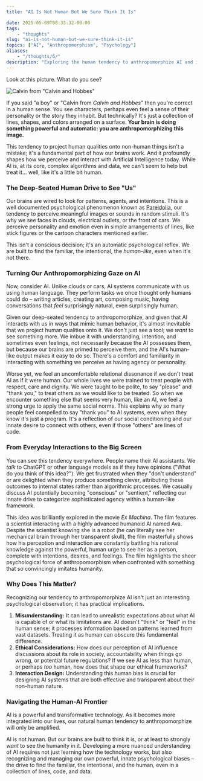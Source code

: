 ```yaml
---
title: "AI Is Not Human But We Sure Think It Is" 

date: 2025-05-09T08:33:32-06:00
tags: 
    - "thoughts" 
slug: "ai-is-not-human-but-we-sure-think-it-is" 
topics: ["AI", "Anthropomorphism", "Psychology"]
aliases:
    - "/thoughts/6/" 
description: "Exploring the human tendency to anthropomorphize AI and its implications for our interactions with technology."
---
```

Look at this picture. What do you see?

![Calvin from "Calvin and Hobbes"](https://upload.wikimedia.org/wikipedia/en/thumb/b/b2/Calvin%2C_of_Calvin_and_Hobbes.png/250px-Calvin%2C_of_Calvin_and_Hobbes.png)


If you said "a boy" or "Calvin from _Calvin and Hobbes_" then you're correct in a human sense. You see characters, perhaps even feel a sense of their personality or the story they inhabit. But technically? It's just a collection of lines, shapes, and colors arranged on a surface. **Your brain is doing something powerful and automatic: you are anthropomorphizing this image.**

This tendency to project human qualities onto non-human things isn't a mistake; it's a fundamental part of how our brains work. And it profoundly shapes how we perceive and interact with Artificial Intelligence today. While AI is, at its core, complex algorithms and data, we can't seem to help but treat it... well, like it's a little bit human.

### The Deep-Seated Human Drive to See "Us"

Our brains are wired to look for patterns, agents, and intentions. This is a well documented psychological phenomenon known as [Pareidolia](https://en.wikipedia.org/wiki/Pareidolia), our tendency to perceive meaningful images or sounds in random stimuli. It's why we see faces in clouds, electrical outlets, or the front of cars. We perceive personality and emotion even in simple arrangements of lines, like stick figures or the cartoon characters mentioned earlier.

This isn't a conscious decision; it's an automatic psychological reflex. We are built to find the familiar, the intentional, the *human-like*, even when it's not there.

### Turning Our Anthropomorphizing Gaze on AI

Now, consider AI. Unlike clouds or cars, AI systems communicate with us using human language. They perform tasks we once thought only humans could do – writing articles, creating art, composing music, having conversations that *feel* surprisingly natural, even surprisingly human.

Given our deep-seated tendency to anthropomorphize, and given that AI interacts with us in ways that mimic human behavior, it's almost inevitable that we project human qualities onto it. We don't just see a tool; we *want* to see something more. We imbue it with understanding, intention, and sometimes even feelings, not necessarily because the AI possesses them, but because our brains are primed to perceive them, and the AI's human-like output makes it easy to do so. There's a comfort and familiarity in interacting with something we perceive as having agency or personality.

Worse yet, we feel an uncomfortable relational dissonance if we don't treat AI as if it were human. Our whole lives we were trained to treat people with respect, care and dignity. We were taught to be polite, to say "please" and "thank you," to treat others as we would like to be treated. So when we encounter something else that seems very human, like an AI, we feel a strong urge to apply the same social norms. This explains why so many people feel compelled to say "thank you" to AI systems, even when they know it's just a program. It's a reflection of our social conditioning and our innate desire to connect with others, even if those "others" are lines of code.

### From Everyday Interactions to the Big Screen

You can see this tendency everywhere. People name their AI assistants. We _talk_ to ChatGPT or other language models as if they have opinions ("What do you think of this idea?"). We get frustrated when they "don't understand" or are delighted when they produce something clever, attributing these outcomes to internal states rather than algorithmic processes. We casually discuss AI potentially becoming "conscious" or "sentient," reflecting our innate drive to categorize sophisticated agency within a human-like framework.

This idea was brilliantly explored in the movie *Ex Machina*. The film features a scientist interacting with a highly advanced humanoid AI named Ava. Despite the scientist knowing she is a robot (he can literally see her mechanical brain through her transparent skull), the film masterfully shows how his perception and interaction are constantly battling his rational knowledge against the powerful, human urge to see her as a person, complete with intentions, desires, and feelings. The film highlights the sheer psychological force of anthropomorphism when confronted with something that so convincingly imitates humanity.

### Why Does This Matter?

Recognizing our tendency to anthropomorphize AI isn't just an interesting psychological observation; it has practical implications.

1.  **Misunderstanding:** It can lead to unrealistic expectations about what AI is capable of or what its limitations are. AI doesn't "think" or "feel" in the human sense; it processes information based on patterns learned from vast datasets. Treating it as human can obscure this fundamental difference.
2.  **Ethical Considerations:** How does our perception of AI influence discussions about its role in society, accountability when things go wrong, or potential future regulations? If we see AI as less than human, or perhaps *too* human, how does that shape our ethical frameworks?
3.  **Interaction Design:** Understanding this human bias is crucial for designing AI systems that are both effective and transparent about their non-human nature.

### Navigating the Human-AI Frontier

AI is a powerful and transformative technology. As it becomes more integrated into our lives, our natural human tendency to anthropomorphize will only be amplified.

AI is not human. But our brains are built to think it is, or at least to strongly *want* to see the humanity in it. Developing a more nuanced understanding of AI requires not just learning how the technology works, but also recognizing and managing our own powerful, innate psychological biases – the drive to find the familiar, the intentional, and the human, even in a collection of lines, code, and data.

